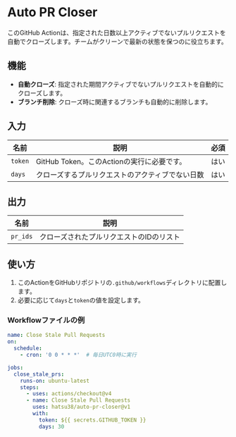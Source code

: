 # Auto PR Closer

このGitHub Actionは、指定された日数以上アクティブでないプルリクエストを自動でクローズします。チームがクリーンで最新の状態を保つのに役立ちます。

## 機能

- **自動クローズ**: 指定された期間アクティブでないプルリクエストを自動的にクローズします。
- **ブランチ削除**: クローズ時に関連するブランチも自動的に削除します。

## 入力

| 名前  | 説明                                           | 必須 |
| ------ | -------------------------------------------- | :--: |
| `token` | GitHub Token。このActionの実行に必要です。        | はい |
| `days`  | クローズするプルリクエストのアクティブでない日数 | はい |

## 出力

| 名前    | 説明                               |
| ------- | ---------------------------------- |
| `pr_ids` | クローズされたプルリクエストのIDのリスト |

## 使い方

1. このActionをGitHubリポジトリの`.github/workflows`ディレクトリに配置します。
2. 必要に応じて`days`と`token`の値を設定します。

### Workflowファイルの例

```yml
name: Close Stale Pull Requests
on:
  schedule:
    - cron: '0 0 * * *'  # 毎日UTC0時に実行

jobs:
  close_stale_prs:
    runs-on: ubuntu-latest
    steps:
      - uses: actions/checkout@v4
      - name: Close Stale Pull Requests
        uses: hatsu38/auto-pr-closer@v1
        with:
          token: ${{ secrets.GITHUB_TOKEN }}
          days: 30
